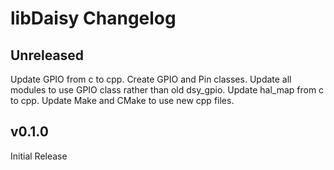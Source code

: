# libDaisy Changelog

## Unreleased

Update GPIO from c to cpp.
Create GPIO and Pin classes.
Update all modules to use GPIO class rather than old dsy_gpio.
Update hal_map from c to cpp.
Update Make and CMake to use new cpp files.

## v0.1.0

Initial Release

